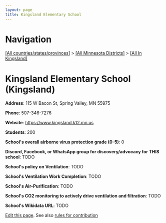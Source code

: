 ```yaml
---
layout: page
title: Kingsland Elementary School
---
```

# Navigation

[[All countries/states/provinces]](../../..) > [[All Minnesota Districts]](../..) > [[All In Kingsland]](..)

# Kingsland Elementary School (Kingsland)

**Address**: 115 W Bacon St, Spring Valley, MN 55975

**Phone**: 507-346-7276

**Website**: <https://www.kingsland.k12.mn.us>

**Students**: 200

**School's overall airborne virus protection grade (0-5)**: 0

**Discord, Facebook, or WhatsApp group for discovery/advocacy for THIS school**: TODO

**School's policy on Ventilation**: TODO

**School's Ventilation Work Completion**: TODO

**School's Air-Purification**: TODO

**School's CO2 monitoring to actively drive ventilation and filtration**: TODO

**School's Wikidata URL**: TODO


[Edit this page](https://github.com/ventilate-schools/MN/edit/main/./Kingsland/Kingsland_Elementary_School.md). See also [rules for contribution](../../../contribution-rules/)